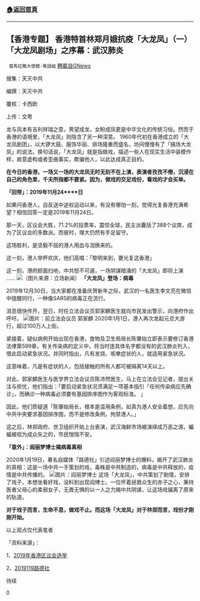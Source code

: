 ###  [:house:返回首頁](https://github.com/ourhimalayas/txt)
---

## 【香港专题】 香港特首林郑月娥抗疫「大龙凤」（一）「大龙凤剧场」之序幕：武汉肺炎
` 喜馬拉雅大使館-粵語組` [轉載自GNews](https://gnews.org/zh-hans/833020/)

搜集：天灭中共

编撰：天灭中共

覆核：卡西欧

上传：文粤

龙与凤本有吉利祥瑞之意，男望成龙，女盼成凤更是中华文化的传统习俗。然而于香港的语境里，「大龙凤」则隐含了另一种深意。 1960年代初在香港成立的「大龙凤剧团」，以大锣大鼓、服饰华丽、排场隆重而盛名，坊间慢慢有了「搞场大龙凤」的说法。换句话说，「大龙凤」就是指做戏，描述一些人在现实生活中装模作样，故意虚构或者歪曲事实，欺骗他人，以此达成真正目的。

**在今日的香港，一场又一场的大龙凤无时无刻不在上演，表演者孜孜不倦，沉浸在自己的角色里，千夫所指都不要紧。因为，做戏的交足戏份，看戏的才会买单。**

**「回带」：2019****年11****月24****日**

如果问香港人，自反送中逆权运动以来，有没有哪怕一刻，觉得光复香港充满希望？相信回答一定是2019年11月24日。

那一天，区议会大胜，71.2%的投票率，震惊全球，民主派囊括了388个议席，成为了区议会的多数派。而彼时，理大仍然有手足留守。

这场胜利，是坚毅不屈的港人用血与泪换来的。

这一刻，港人举杯欢庆，他们高唱：「黎明来到，要光复这香港」

这一刻，港府颜面扫地，中共怒不可遏，一场阴谋暗涌的「大龙凤」即将上演 ……
![]()![](https://gnews.org/wp-content/uploads/2021/01/jpg-未标题-1-1.jpg)（图片来源：立场新闻）
**「大龙凤」登场：病毒**

2019年12月30日，当大家都在准备庆贺新年之际，武汉的一名医生李文亮在微信中提醒同行，一种像SARS的病毒正在流行。

消息很快传开，翌日，时任立法会议员郭家麒医生就向市民发出警示，向港府作出呼吁。
![]()![](https://gnews.org/wp-content/uploads/2021/01/jpg-image003-1.jpg)图片：前立法会议员 郭家麒
2020年1月1日，港人再次发起元旦大游行，超过100万人上街。

紧接着，疑似病例开始出现在香港，食物及卫生局局长陈肇始立即表示要修订香港法律第599章，有关传染病的定义中，将当时连具体名字都没有的武汉肺炎列入，借此启动紧急状况。并同时指出，凡有发烧、咳嗽症状的人，就适用紧急状况。

这意味着，凡是有症状的人，包括接触的所有人都可被隔离14天以上。

对此，郭家麒医生与医学界立法会议员陈沛然医生，马上在立法会见记者，提出关注与担忧，他们指出：「要启动紧急状况须满足一项基本指引「任何传染病应先确诊」，而确诊一种病毒必须要有基因排序图作为客观标准。 」

因此，他们质疑道「陈肇始局长，根本是滥用条例，如真为港人安全着想，应先向中共中央要求基因排序图，而不是修改条例，拘禁港人。」

这之后，林郑政府、世卫组织开始上台表演，武汉海鲜市场被演绎成万恶之源，蝙蝠被视为成众矢之的，市民惴惴不安。

**「意外」：阎丽梦博士揭病毒真相**

2020年1月19日，著名自媒体「路德社」引述阎丽梦博士的爆料，揭开了武汉肺炎的真相：这是一场中共一手策划的戏，毒株是中共制造的，病毒是中共释放的，疫情是中共传播的。
![]()![](https://gnews.org/wp-content/uploads/2021/01/jpg-20210119_09_2020-10-09_tw-2.jpg)图片：阎丽梦博士
这场「大龙凤」，中共策划了剧情，安排了戏子，本想坐看好戏，没料到出现阎博士。一位怀着拯救众生的赤子之心，秉持医者父母心的柔弱女子，无畏无惧的以一人之力揭中共阴谋，让这场戏偏离了原来的轨道。

**对于戏子而言，生命不息，做戏不止。而这场「大龙凤」对于林郑而言，戏份才刚刚开始。**

以上观点仅代表笔者

「资料来源」：

1、[2019年香港区议会选举](https://dce2019.thestandnews.com/)

2、[2019119路德社](https://youtu.be/CLTjg03CPEs)

待续

0
